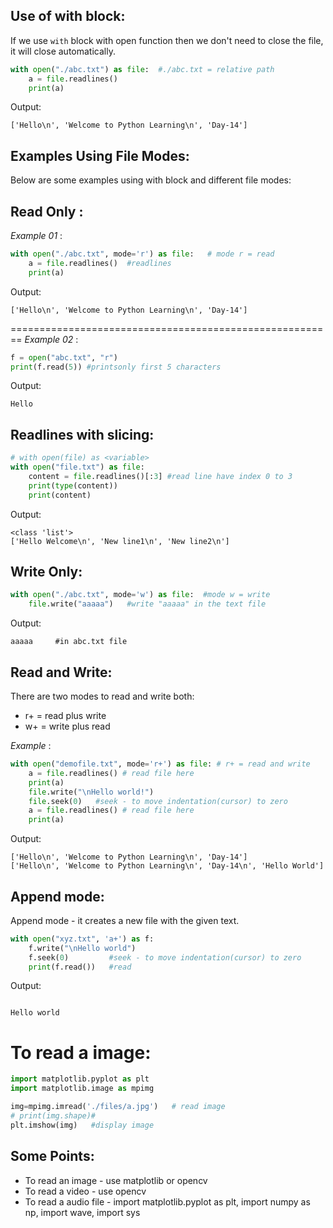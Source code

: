 ## Use of with block:
If we use `with` block with open function then we don't need to close the file, it will close automatically.

```python
with open("./abc.txt") as file:  #./abc.txt = relative path
    a = file.readlines()
    print(a)
```

Output:
```
['Hello\n', 'Welcome to Python Learning\n', 'Day-14']
```

## Examples Using File Modes:
Below are some examples using with block and different file modes:

## Read Only :
*Example 01* :
```python
with open("./abc.txt", mode='r') as file:   # mode r = read
    a = file.readlines()  #readlines
    print(a)
```

Output:
```
['Hello\n', 'Welcome to Python Learning\n', 'Day-14']
```
========================================================
*Example 02* :
```python
f = open("abc.txt", "r")
print(f.read(5)) #printsonly first 5 characters
```

Output:
```
Hello
```

## Readlines with slicing:
```python
# with open(file) as <variable>
with open("file.txt") as file:
    content = file.readlines()[:3] #read line have index 0 to 3
    print(type(content))
    print(content)
```

Output:
```
<class 'list'>
['Hello Welcome\n', 'New line1\n', 'New line2\n']
```

## Write Only:

```python
with open("./abc.txt", mode='w') as file:  #mode w = write
    file.write("aaaaa")   #write "aaaaa" in the text file   
``` 

Output:
```
aaaaa     #in abc.txt file
```

## Read and Write:
There are two modes to read and write both:
* r+ = read plus write
* w+ = write plus read

*Example* :
```python
with open("demofile.txt", mode='r+') as file: # r+ = read and write
    a = file.readlines() # read file here
    print(a)
    file.write("\nHello world!")
    file.seek(0)   #seek - to move indentation(cursor) to zero
    a = file.readlines() # read file here
    print(a)
```

Output:
```
['Hello\n', 'Welcome to Python Learning\n', 'Day-14']
['Hello\n', 'Welcome to Python Learning\n', 'Day-14\n', 'Hello World']
```

## Append mode:
Append mode - it creates a new file with the given text.

```python
with open("xyz.txt", 'a+') as f:
    f.write("\nHello world")
    f.seek(0)         #seek - to move indentation(cursor) to zero
    print(f.read())   #read
```

Output:
```

Hello world
```

# To read a image: 
```python
import matplotlib.pyplot as plt
import matplotlib.image as mpimg

img=mpimg.imread('./files/a.jpg')   # read image
# print(img.shape)#
plt.imshow(img)   #display image
```

## Some Points:
* To read an image - use matplotlib or opencv
* To read a video - use opencv
* To read a audio file - import matplotlib.pyplot as plt, import numpy as np, import wave, import sys